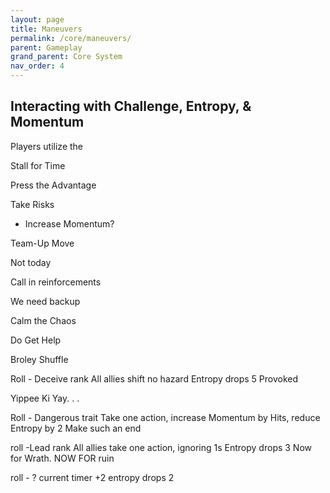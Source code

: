 ```yaml
---
layout: page
title: Maneuvers
permalink: /core/maneuvers/
parent: Gameplay
grand_parent: Core System
nav_order: 4
---
```


## Interacting with Challenge, Entropy, & Momentum

Players utilize the 

Stall for Time

Press the Advantage

Take Risks
- Increase Momentum?

Team-Up Move


Not today

Call in reinforcements

We need backup

Calm the Chaos

Do Get Help

Broley Shuffle

Roll - Deceive rank
All allies shift no hazard
Entropy drops 5
Provoked

Yippee Ki Yay. . .

Roll - Dangerous trait
Take one action, increase Momentum by Hits, reduce Entropy by 2
Make such an end

roll -Lead rank
All allies take one action, ignoring 1s
Entropy drops 3
Now for Wrath. NOW FOR ruin

roll - ?
current timer +2
entropy drops 2